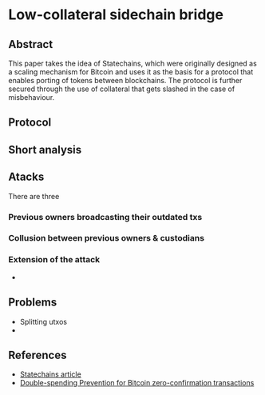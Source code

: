 # Low-collateral sidechain bridge
## Abstract
This paper takes the idea of Statechains, which were originally designed as a scaling mechanism for Bitcoin and uses it as the basis for a protocol that enables porting of tokens between blockchains. The protocol is further secured through the use of collateral that gets slashed in the case of misbehaviour.

## Protocol


## Short analysis

## Atacks
There are three
### Previous owners broadcasting their outdated txs
### Collusion between previous owners & custodians

### Extension of the attack
- 

## Problems
- Splitting utxos
- 

## References
- [Statechains article](https://medium.com/@RubenSomsen/statechains-non-custodial-off-chain-bitcoin-transfer-1ae4845a4a39)
- [Double-spending Prevention for Bitcoin zero-confirmation transactions](https://eprint.iacr.org/2017/394.pdf)
